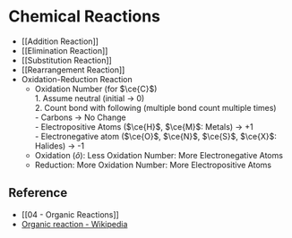 # Chemical Reactions

- [[Addition Reaction]]
- [[Elimination Reaction]]
- [[Substitution Reaction]]
- [[Rearrangement Reaction]]
- Oxidation-Reduction Reaction
  - Oxidation Number (for $\ce{C}$)  
        1. Assume neutral (initial → 0)  
        2. Count bond with following (multiple bond count multiple times)  
            - Carbons → No Change  
            - Electropositive Atoms ($\ce{H}$, $\ce{M}$: Metals) → +1  
            - Electronegative atom ($\ce{O}$, $\ce{N}$, $\ce{S}$, $\ce{X}$: Halides) → -1
  - Oxidation ($\hat{o}$): Less Oxidation Number: More Electronegative Atoms
  - Reduction: More Oxidation Number: More Electropositive Atoms

## Reference

- [[04 - Organic Reactions]]
- [Organic reaction - Wikipedia](https://en.wikipedia.org/wiki/Organic_reaction)
